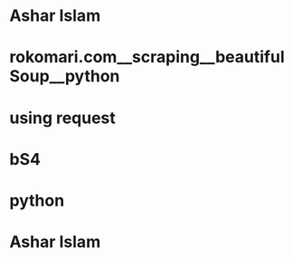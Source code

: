 # Ashar Islam
# rokomari.com__scraping__beautifulSoup__python
# using request
# bS4
# python
# Ashar Islam
